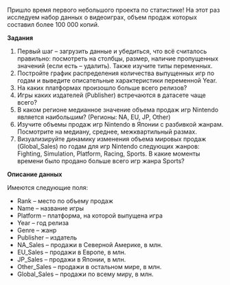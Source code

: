 Пришло время первого небольшого проекта по статистике! На этот раз исследуем набор данных о видеоиграх, объем продаж которых составил более 100 000 копий.

**Задания**
1. Первый шаг – загрузить данные и убедиться, что всё считалось правильно: посмотреть на столбцы, размер, наличие пропущенных значений (если есть – удалить). Также изучите типы переменных.
2. Постройте график распределения количества выпущенных игр по годам и выведите описательные характеристики переменной Year.
3. На каких платформах произошло больше всего релизов?
4. Игры каких издателей (Publisher) встречаются в датасете чаще всего?
5. В каком регионе медианное значение объема продаж игр Nintendo является наибольшим? (Регионы: NA, EU, JP, Other)
6. Изучите объемы продаж игр Nintendo в Японии с разбивкой жанрам. Посмотрите на медиану, среднее, межквартильный размах.
7. Визуализируйте динамику изменения объема мировых продаж (Global_Sales) по годам для игр Nintendo следующих жанров: Fighting, Simulation, Platform, Racing, Sports. В какие моменты времени было продано больше всего игр жанра Sports?

**Описание данных**

Имеются следующие поля:

* Rank – место по объему продаж
* Name – название игры
* Platform – платформа, на которой выпущена игра
* Year – год релиза
* Genre – жанр
* Publisher – издатель
* NA_Sales – продажи в Северной Америке, в млн.
* EU_Sales – продажи в Европе, в млн.
* JP_Sales – продажи в Японии, в млн.
* Other_Sales – продажи в остальном мире, в млн.
* Global_Sales – продажи по всему миру, в млн.